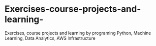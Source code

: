 # Exercises-course-projects-and-learning-
Exercises, course projects and learning by programing Python, Machine Learning, Data Analytics, AWS Infrastructure 
